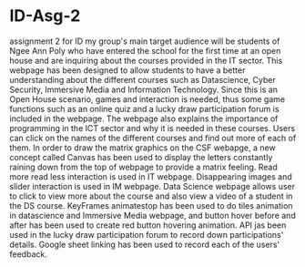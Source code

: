 # ID-Asg-2
assignment 2 for ID
my group's main target audience will be students of Ngee Ann Poly who have entered the school for the first time at an open house and are inquiring about the courses provided in the IT sector. This webpage has been designed to allow students to have a better understanding about the different courses such as Datascience, Cyber Security, Immersive Media and Information Technology. Since this is an Open House scenario, games and interaction is needed, thus some game functions such as an online quiz and a lucky draw participation forum is included in the webpage. The webpage also explains the importance of programming in the ICT sector and why it is needed in these courses. Users can click on the names of the different courses and find out more of each of them. 
In order to draw the matrix graphics on the CSF webapge, a new concept called Canvas has been used to display the letters constantly raining down from the top of webpage to provide a matrix feeling.
Read more read less interaction is used in IT webpage.
Disappearing images and slider interaction is used in IM webpage.
Data Science webpage allows user to click to view more about the course and also view a video of a student in the DS course.
KeyFrames animatestop has been used to do tiles animation in datascience and Immersive Media webpage, and button hover before and after has been used to create red button hovering animation.
API jas been used in the lucky draw participation forum to record down participations' details.
Google sheet linking has been used to record each of the users' feedback.
